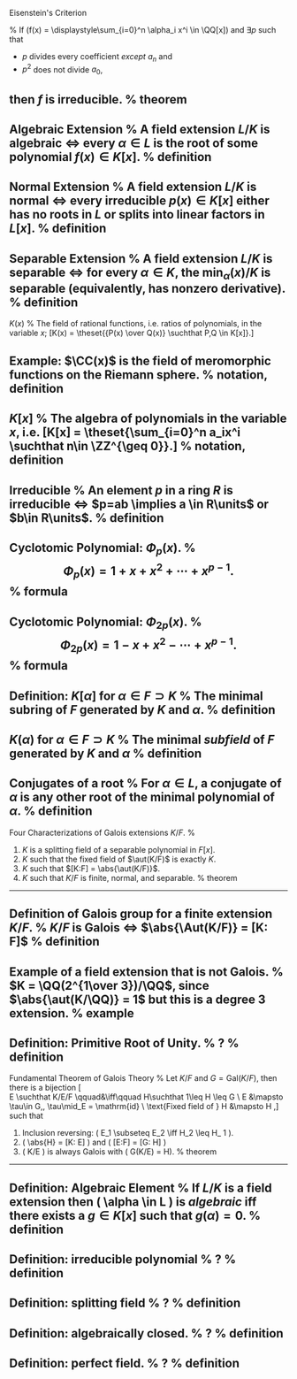 Eisenstein's Criterion

%
If \(f(x) = \displaystyle\sum_{i=0}^n \alpha_i x^i \in \QQ[x]\) and $\exists p$ such that

- $p$ divides every coefficient *except* $a_n$ and
- $p^2$ does not divide $a_0$,

then $f$ is irreducible.
%
theorem
---

Algebraic Extension
%
A field extension $L/K$ is **algebraic** $\iff$ every $\alpha \in L$ is the root of some polynomial $f(x)\in K[x]$.
%
definition
---

Normal Extension
%
A field extension $L/K$ is **normal** $\iff$ every irreducible $p(x) \in K[x]$ either has no roots in $L$ or splits into linear factors in $L[x]$.
%
definition
---

Separable Extension
%
A field extension $L/K$ is **separable** $\iff$ for every $\alpha \in K$, the $\min_\alpha(x)/K$ is separable (equivalently, has nonzero derivative).
%
definition
---

$K(x)$
%
The field of rational functions, i.e. ratios of polynomials, in the variable $x$; 
\[K(x) = \theset{{P(x) \over Q(x)} \suchthat P,Q \in K[x]}.\]

Example: $\CC(x)$ is the field of meromorphic functions on the Riemann sphere.
%
notation, definition
---

$K[x]$
%
The algebra of polynomials in the variable $x$, i.e. \[K[x] = \theset{\sum_{i=0}^n a_ix^i \suchthat n\in \ZZ^{\geq 0}}.\]
%
notation, definition
---

Irreducible
%
An element $p$ in a ring $R$ is **irreducible** $\iff$ $p=ab \implies a \in R\units$ or $b\in R\units$.
%
definition
---

Cyclotomic Polynomial: $\Phi_p(x)$.
%
$$\Phi_p(x) = 1 + x + x^2 + \cdots + x^{p-1}.$$
%
formula
---

Cyclotomic Polynomial: $\Phi_{2p}(x)$.
%
$$\Phi_{2p}(x) = 1 - x + x^2 - \cdots + x^{p-1}.$$
%
formula
---


Definition: $K[\alpha]$ for $\alpha \in F \supset K$
%
The minimal subring of $F$ generated by $K$ and $\alpha$.
%
definition
---

$K(\alpha)$ for $\alpha \in F\supset K$
%
The minimal *subfield* of $F$ generated by $K$ and $\alpha$ 
%
definition
---

Conjugates of a root
%
For $\alpha\in L$, a **conjugate** of $\alpha$ is any other root of the minimal polynomial of $\alpha$.
%
definition
---

Four Characterizations of Galois extensions $K/F$.
%

1. $K$ is a splitting field of a separable polynomial in $F[x]$.
2. $K$ such that the fixed field of $\aut(K/F)$ is exactly $K$.
3. $K$ such that $[K:F] = \abs{\aut(K/F)}$.
4. $K$ such that $K/F$ is finite, normal, and separable.
%
theorem
---

Definition of Galois group for a **finite** extension $K/F$.
%
$K/F$ is Galois $\iff$ $\abs{\Aut(K/F)} = [K: F]$
%
definition
---

Example of a field extension that is not Galois.
%
$K = \QQ(2^{1\over 3})/\QQ$, since $\abs{\aut(K/\QQ)} = 1$ but this is a degree 3 extension.
%
example
---

Definition: Primitive Root of Unity.
%
?
%
definition
---

Fundamental Theorem of Galois Theory
%
Let $K/F$ and $G = \mathrm{Gal}(K/F)$, then there is a bijection
\[  
E \suchthat K/E/F \qquad&\iff\qquad H\suchthat 1\leq H \leq G \\
E &\mapsto \tau\in G,\, \tau\mid_E = \mathrm{id} \\
\text{Fixed field of } H &\mapsto  H
,\]
such that

1. Inclusion reversing: \( E_1 \subseteq E_2  \iff  H_2 \leq H_ 1 \).
2. \( \abs{H} = [K: E] \) and \( [E:F] = [G: H] \)
3. \( K/E \) is always Galois with \( G(K/E) = H\).
%
theorem
---


Definition: Algebraic Element
%
If $L/K$ is a field extension then \( \alpha \in L \) is *algebraic* iff there exists a $g\in K[x]$ such that $g(\alpha) = 0$.
%
definition
---

Definition: irreducible polynomial
%
?
%
definition
---

Definition: splitting field
%
?
%
definition
---

Definition: algebraically closed.
%
?
%
definition
---

Definition: perfect field.
%
?
%
definition
---

